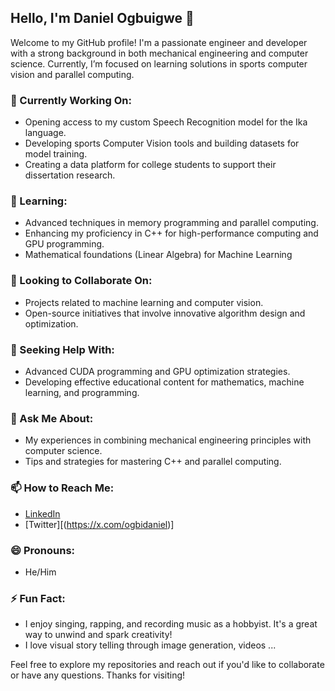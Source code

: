 ## Hello, I'm Daniel Ogbuigwe 👋

Welcome to my GitHub profile! I'm a passionate engineer and developer with a strong background in both mechanical engineering and computer science. Currently, I’m focused on learning solutions in sports computer vision and parallel computing.

### 🔭 Currently Working On:
- Opening access to my custom Speech Recognition model for the Ika language.
- Developing sports Computer Vision tools and building datasets for model training.
- Creating a data platform for college students to support their dissertation research.

### 🌱 Learning:
- Advanced techniques in memory programming and parallel computing.
- Enhancing my proficiency in C++ for high-performance computing and GPU programming.
- Mathematical foundations (Linear Algebra) for Machine Learning

### 👯 Looking to Collaborate On:
- Projects related to machine learning and computer vision.
- Open-source initiatives that involve innovative algorithm design and optimization.

### 🤔 Seeking Help With:
- Advanced CUDA programming and GPU optimization strategies.
- Developing effective educational content for mathematics, machine learning, and programming.

### 💬 Ask Me About:
- My experiences in combining mechanical engineering principles with computer science.
- Tips and strategies for mastering C++ and parallel computing.

### 📫 How to Reach Me:
- [LinkedIn](https://www.linkedin.com/in/yourprofile)
- [Twitter][(https://x.com/ogbidaniel)]

### 😄 Pronouns:
- He/Him

### ⚡ Fun Fact:
- I enjoy singing, rapping, and recording music as a hobbyist. It's a great way to unwind and spark creativity!
- I love visual story telling through image generation, videos ...

Feel free to explore my repositories and reach out if you'd like to collaborate or have any questions. Thanks for visiting!

